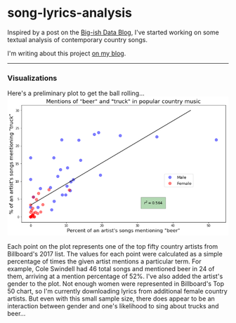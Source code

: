 # song-lyrics-analysis

Inspired by a post on the [Big-ish Data Blog](https://bigishdata.com/2016/10/25/talkin-bout-trucks-beer-and-love-in-country-songs-analyzing-genius-lyrics/), I've started working on some textual analysis of contemporary country songs.

I'm writing about this project [on my blog](http://www.johnwmillr.com/trucks-and-beer/).

---
### Visualizations
Here's a preliminary plot to get the ball rolling...
![beer_and_trucks](./figures/FreqPlot_beer_and_truck.png)

Each point on the plot represents one of the top fifty country artists from Billboard's 2017 list. The values for each point were calculated as a simple percentage of times the given artist mentions a particular term. For example, Cole Swindell had 46 total songs and mentioned beer in 24 of them, arriving at a mention percentage of 52%. I've also added the artist's gender to the plot. Not enough women were represented in Billboard's Top 50 chart, so I'm currently downloading lyrics from additional female country artists. But even with this small sample size, there does appear to be an interaction between gender and one's likelihood to sing about trucks and beer...
